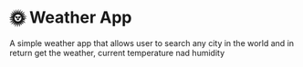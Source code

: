# :sun_with_face: Weather App

A simple weather app that allows user to search any city in the world and in return get the weather, current temperature nad humidity
